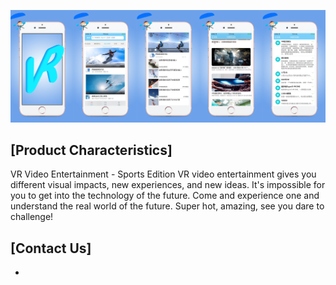 

![](https://github.com/lilaiwei1236/Lucky/blob/master/VRSport.png)

## [Product Characteristics]

VR Video Entertainment - Sports Edition
VR video entertainment gives you different visual impacts, new experiences, and new ideas. It's impossible for you to get into the technology of the future. Come and experience one and understand the real world of the future. Super hot, amazing, see you dare to challenge!
## [Contact Us]

*

